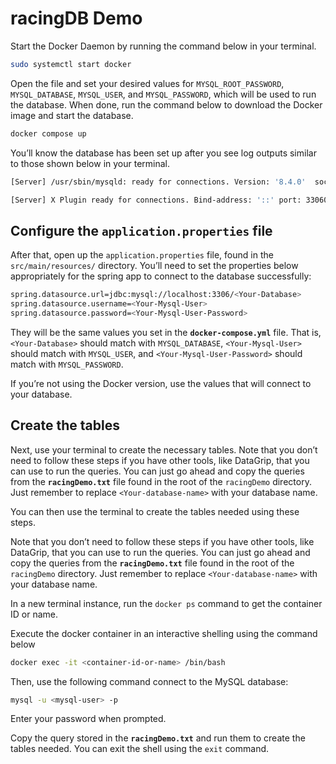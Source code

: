 # racingDB Demo

Start the Docker Daemon by running the command below in your terminal.

```bash
sudo systemctl start docker
```

Open the file and set your desired values for `MYSQL_ROOT_PASSWORD`, `MYSQL_DATABASE`, `MYSQL_USER`, and `MYSQL_PASSWORD`, which will be used to run the database. When done, run the command below to download the Docker image and start the database.

```bash
docker compose up
```

You’ll know the database has been set up after you see log outputs similar to those shown below in your terminal.

```bash
[Server] /usr/sbin/mysqld: ready for connections. Version: '8.4.0'  socket: '/var/run/mysqld/mysqld.sock'  port: 3306  MySQL Community Server - GPL.

[Server] X Plugin ready for connections. Bind-address: '::' port: 33060, socket: /var/run/mysqld/mysqlx.sock
```

## Configure the `application.properties` file
After that, open up the `application.properties` file, found in the `src/main/resources/` directory. You’ll need to set the properties below appropriately for the spring app to connect to the database successfully:

```bash
spring.datasource.url=jdbc:mysql://localhost:3306/<Your-Database>
spring.datasource.username=<Your-Mysql-User>
spring.datasource.password=<Your-Mysql-User-Password>
```

They will be the same values you set in the **`docker-compose.yml`** file. That is, `<Your-Database>` should match with `MYSQL_DATABASE`, `<Your-Mysql-User>` should match with `MYSQL_USER`, and `<Your-Mysql-User-Password>` should match with `MYSQL_PASSWORD`.

If you’re not using the Docker version, use the values that will connect to your database.

## Create the tables
Next, use your terminal to create the necessary tables. Note that you don’t need to follow these steps if you have other tools, like DataGrip, that you can use to run the queries. You can just go ahead and copy the queries from the **`racingDemo.txt`** file found in the root of the `racingDemo` directory. Just remember to replace `<Your-database-name>` with your database name.

You can then use the terminal to create the tables needed using these steps.

Note that you don’t need to follow these steps if you have other tools, like DataGrip, that you can use to run the queries. You can just go ahead and copy the queries from the **`racingDemo.txt`** file found in the root of the `racingDemo` directory. Just remember to replace `<Your-database-name>` with your database name.

In a new terminal instance, run the `docker ps` command to get the container ID or name.

Execute the docker container in an interactive shelling using the command below

```bash
docker exec -it <container-id-or-name> /bin/bash
```

Then, use the following command connect to the MySQL database:

```bash
mysql -u <mysql-user> -p
```
	
Enter your password when prompted.

Copy the query stored in the **`racingDemo.txt`** and run them to create the tables needed. You can exit the shell using the `exit` command.